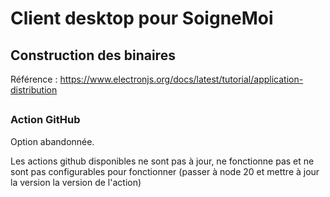 # Client desktop pour SoigneMoi

## Construction des binaires

Référence : https://www.electronjs.org/docs/latest/tutorial/application-distribution

##

### Action GitHub

Option abandonnée.

Les actions github disponibles ne sont pas à jour, ne fonctionne pas et ne sont pas configurables pour fonctionner (passer à node 20 et mettre à jour la version la version de l'action)

